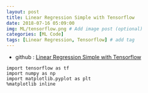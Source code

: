```yaml
---
layout: post
title: Linear Regression Simple with Tensorflow
date: 2018-07-16 05:09:00
img: ML/tensorflow.png # Add image post (optional)
categories: [ML Code] 
tags: [Linear Regression, Tensorflow] # add tag
---
```


+ github : [Linear Regression Simple with Tensorflow](https://nbviewer.jupyter.org/github/gaussian37/Deep-Learning/blob/master/Library/Tensorflow/Linear%20Regression/Linear%20Regression%20Simple_Tensorflow.ipynb)


```python3
import tensorflow as tf
import numpy as np
import matplotlib.pyplot as plt
%matplotlib inline

```
